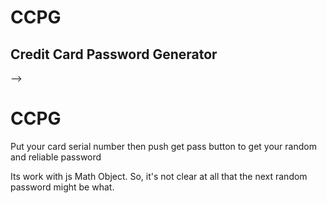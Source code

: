# CCPG
<h2>Credit Card Password Generator</h2> --> <h1>CCPG</h1>
<p>Put your card serial number then push get pass button to get your random and reliable password</p>
<p>Its work with js Math Object. So, it's not clear at all that the next random password might be what.</p>
